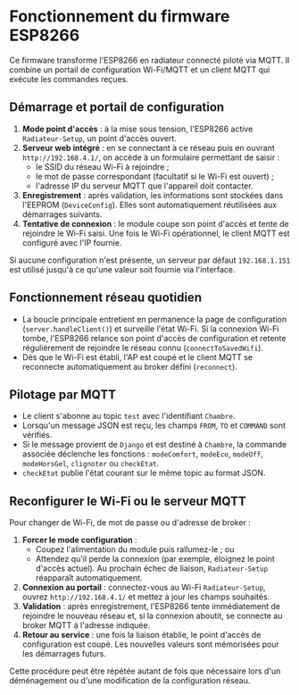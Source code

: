 # Fonctionnement du firmware ESP8266

Ce firmware transforme l'ESP8266 en radiateur connecté piloté via MQTT. Il combine un portail de configuration Wi-Fi/MQTT et un client MQTT qui exécute les commandes reçues.

## Démarrage et portail de configuration

1. **Mode point d'accès** : à la mise sous tension, l'ESP8266 active `Radiateur-Setup`, un point d'accès ouvert.
2. **Serveur web intégré** : en se connectant à ce réseau puis en ouvrant `http://192.168.4.1/`, on accède à un formulaire permettant de saisir :
   - le SSID du réseau Wi-Fi à rejoindre ;
   - le mot de passe correspondant (facultatif si le Wi-Fi est ouvert) ;
   - l'adresse IP du serveur MQTT que l'appareil doit contacter.
3. **Enregistrement** : après validation, les informations sont stockées dans l'EEPROM (`DeviceConfig`). Elles sont automatiquement réutilisées aux démarrages suivants.
4. **Tentative de connexion** : le module coupe son point d'accès et tente de rejoindre le Wi-Fi saisi. Une fois le Wi-Fi opérationnel, le client MQTT est configuré avec l'IP fournie.

Si aucune configuration n'est présente, un serveur par défaut `192.168.1.151` est utilisé jusqu'à ce qu'une valeur soit fournie via l'interface.

## Fonctionnement réseau quotidien

- La boucle principale entretient en permanence la page de configuration (`server.handleClient()`) et surveille l'état Wi-Fi. Si la connexion Wi-Fi tombe, l'ESP8266 relance son point d'accès de configuration et retente régulièrement de rejoindre le réseau connu (`connectToSavedWifi`).
- Dès que le Wi-Fi est établi, l'AP est coupé et le client MQTT se reconnecte automatiquement au broker défini (`reconnect`).

## Pilotage par MQTT

- Le client s'abonne au topic `test` avec l'identifiant `Chambre`.
- Lorsqu'un message JSON est reçu, les champs `FROM`, `TO` et `COMMAND` sont vérifiés.
- Si le message provient de `Django` et est destiné à `Chambre`, la commande associée déclenche les fonctions : `modeComfort`, `modeEco`, `modeOff`, `modeHorsGel`, `clignoter` ou `checkEtat`.
- `checkEtat` publie l'état courant sur le même topic au format JSON.

## Reconfigurer le Wi-Fi ou le serveur MQTT

Pour changer de Wi-Fi, de mot de passe ou d'adresse de broker :

1. **Forcer le mode configuration** :
   - Coupez l'alimentation du module puis rallumez-le ; ou
   - Attendez qu'il perde la connexion (par exemple, éloignez le point d'accès actuel). Au prochain échec de liaison, `Radiateur-Setup` réapparaît automatiquement.
2. **Connexion au portail** : connectez-vous au Wi-Fi `Radiateur-Setup`, ouvrez `http://192.168.4.1/` et mettez à jour les champs souhaités.
3. **Validation** : après enregistrement, l'ESP8266 tente immédiatement de rejoindre le nouveau réseau et, si la connexion aboutit, se connecte au broker MQTT à l'adresse indiquée.
4. **Retour au service** : une fois la liaison établie, le point d'accès de configuration est coupé. Les nouvelles valeurs sont mémorisées pour les démarrages futurs.

Cette procédure peut être répétée autant de fois que nécessaire lors d'un déménagement ou d'une modification de la configuration réseau.
